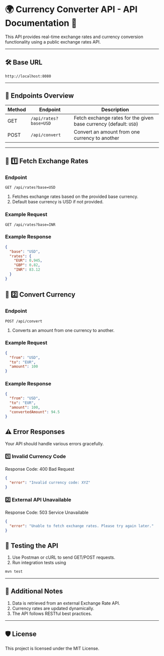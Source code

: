 # 🌍 Currency Converter API - API Documentation 📖

This API provides real-time exchange rates and currency conversion functionality using a public exchange rates API.

---

## 🛠 Base URL
```
http://localhost:8080
```

---

## 📌 Endpoints Overview

| Method | Endpoint            | Description |
|--------|---------------------|-------------|
| GET    | `/api/rates?base=USD`  | Fetch exchange rates for the given base currency (default: `USD`) |
| POST   | `/api/convert`      | Convert an amount from one currency to another |

---

## 📡 **1️⃣ Fetch Exchange Rates**
### **Endpoint**
```http
GET /api/rates?base=USD
```
1. Fetches exchange rates based on the provided base currency.
2. Default base currency is USD if not provided.

### **Example Request**
```http
GET /api/rates?base=INR
```
### **Example Response**
```json
{
  "base": "USD",
  "rates": {
    "EUR": 0.945,
    "GBP": 0.82,
    "INR": 83.12
  }
}
```

## **🔄 2️⃣ Convert Currency**
### **Endpoint**
```http
POST /api/convert
```
1. Converts an amount from one currency to another.

### **Example Request**
```json
{
  "from": "USD",
  "to": "EUR",
  "amount": 100
}
```
### **Example Response**
```json
{
  "from": "USD",
  "to": "EUR",
  "amount": 100,
  "convertedAmount": 94.5
}
```

## **⚠️ Error Responses**
Your API should handle various errors gracefully.

### **1️⃣ Invalid Currency Code**
Response Code: 400 Bad Request
```json
{
  "error": "Invalid currency code: XYZ"
}
```
### **2️⃣ External API Unavailable**
Response Code: 503 Service Unavailable

```json
{
  "error": "Unable to fetch exchange rates. Please try again later."
}
```

## **🧪 Testing the API**
1. Use Postman or cURL to send GET/POST requests.
2. Run integration tests using
```sh
mvn test
```

---

## **📖 Additional Notes**
1. Data is retrieved from an external Exchange Rate API.
2. Currency rates are updated dynamically.
3. The API follows RESTful best practices.

---

## **🛡 License**
This project is licensed under the MIT License.
